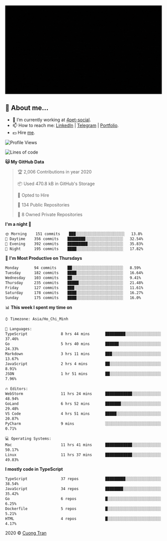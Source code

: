![banner](https://raw.githubusercontent.com/103cuong/103cuong/master/banner.gif)

## 🦄 About me...

- 🚀 I’m currently working at [4pet-social](https://github.com/4pet-social).
- 📫 How to reach me: [LinkedIn](https://linkedin.com/in/103cuong) | [Telegram](https://t.me/cuong103) | [Portfolio](https://103cuong.github.io/).
- 💵 Hire [me](mailto:103cuong@gmail.com).

<!--START_SECTION:waka-->
![Profile Views](http://img.shields.io/badge/Profile%20Views-123-blue)

![Lines of code](https://img.shields.io/badge/From%20Hello%20World%20I've%20written-3.2%20million%20Lines%20of%20code-blue)

**🐱 My GitHub Data** 

> 🏆 2,006 Contributions in year 2020
 > 
> 📦 Used 470.8 kB in GitHub's Storage 
 > 
> 💼 Opted to Hire
 > 
> 📜 134 Public Repositories 
 > 
> 🔑 8 Owned Private Repositories 

**I'm a night 🦉** 

```text
🌞 Morning    151 commits    ███░░░░░░░░░░░░░░░░░░░░░░   13.8% 
🌆 Daytime    356 commits    ████████░░░░░░░░░░░░░░░░░   32.54% 
🌃 Evening    392 commits    █████████░░░░░░░░░░░░░░░░   35.83% 
🌙 Night      195 commits    ████░░░░░░░░░░░░░░░░░░░░░   17.82%

```
📅 **I'm Most Productive on Thursdays** 

```text
Monday       94 commits     ██░░░░░░░░░░░░░░░░░░░░░░░   8.59% 
Tuesday      182 commits    ████░░░░░░░░░░░░░░░░░░░░░   16.64% 
Wednesday    103 commits    ██░░░░░░░░░░░░░░░░░░░░░░░   9.41% 
Thursday     235 commits    █████░░░░░░░░░░░░░░░░░░░░   21.48% 
Friday       127 commits    ███░░░░░░░░░░░░░░░░░░░░░░   11.61% 
Saturday     178 commits    ████░░░░░░░░░░░░░░░░░░░░░   16.27% 
Sunday       175 commits    ████░░░░░░░░░░░░░░░░░░░░░   16.0%

```


📊 **This week I spent my time on** 

```text
⌚︎ Timezone: Asia/Ho_Chi_Minh

💬 Languages: 
TypeScript               8 hrs 44 mins       █████████░░░░░░░░░░░░░░░░   37.46% 
Go                       5 hrs 40 mins       ██████░░░░░░░░░░░░░░░░░░░   24.33% 
Markdown                 3 hrs 11 mins       ███░░░░░░░░░░░░░░░░░░░░░░   13.67% 
JavaScript               2 hrs 4 mins        ██░░░░░░░░░░░░░░░░░░░░░░░   8.91% 
JSON                     1 hr 51 mins        ██░░░░░░░░░░░░░░░░░░░░░░░   7.96%

🔥 Editors: 
WebStorm                 11 hrs 24 mins      ████████████░░░░░░░░░░░░░   48.94% 
GoLand                   6 hrs 52 mins       ███████░░░░░░░░░░░░░░░░░░   29.48% 
VS Code                  4 hrs 51 mins       █████░░░░░░░░░░░░░░░░░░░░   20.87% 
PyCharm                  9 mins              ░░░░░░░░░░░░░░░░░░░░░░░░░   0.71%

💻 Operating Systems: 
Mac                      11 hrs 41 mins      ████████████░░░░░░░░░░░░░   50.17% 
Linux                    11 hrs 37 mins      ████████████░░░░░░░░░░░░░   49.83%

```

**I mostly code in TypeScript** 

```text
TypeScript               37 repos            █████████░░░░░░░░░░░░░░░░   38.54% 
JavaScript               34 repos            ████████░░░░░░░░░░░░░░░░░   35.42% 
Go                       6 repos             █░░░░░░░░░░░░░░░░░░░░░░░░   6.25% 
Dockerfile               5 repos             █░░░░░░░░░░░░░░░░░░░░░░░░   5.21% 
HTML                     4 repos             █░░░░░░░░░░░░░░░░░░░░░░░░   4.17%

```



<!--END_SECTION:waka-->

2020 © [Cuong Tran](https://github.com/103cuong)
